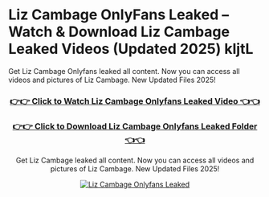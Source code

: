 # Liz Cambage OnlyFans Leaked – Watch & Download Liz Cambage Leaked Videos (Updated 2025) kljtL

Get Liz Cambage Onlyfans leaked all content. Now you can access all videos and pictures of Liz Cambage. New Updated Files 2025!  
<div align="center">
  
### [👉👉 Click to Watch Liz Cambage Onlyfans Leaked Video 👈👈](https://links2leaks.com/lizcambage)  
### [👉👉 Click to Download Liz Cambage Onlyfans Leaked Folder 👈👈](https://links2leaks.com/lizcambage)  

Get Liz Cambage leaked all content. Now you can access all videos and pictures of Liz Cambage. New Updated Files 2025!  

[![Liz Cambage Onlyfans Leaked](https://i.ibb.co/93hzkbrt/l2l.gif)](https://links2leaks.com/lizcambage)  

</div>
